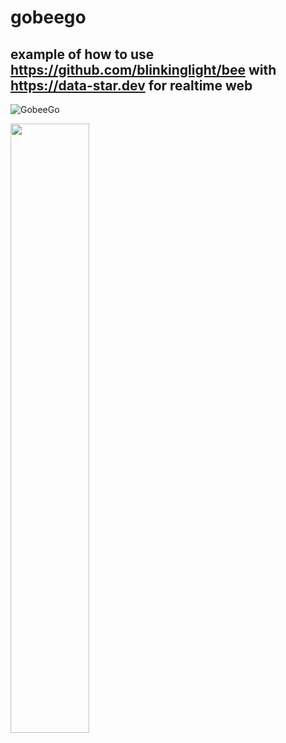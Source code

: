 # gobeego
## example of how to use https://github.com/blinkinglight/bee with https://data-star.dev for realtime web


![GobeeGo](https://github.com/user-attachments/assets/061d47f5-cb1f-42e6-b8b2-e1114cfc66f3)






[<img src="https://github.com/user-attachments/assets/7e619ae2-0865-4f85-98f0-afc0c6f1b5a1" width="50%">](https://github.com/user-attachments/assets/7e619ae2-0865-4f85-98f0-afc0c6f1b5a1 "example")


